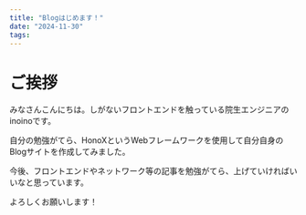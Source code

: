 ```yaml
---
title: "Blogはじめます！"
date: "2024-11-30"
tags:
---
```


# ご挨拶

みなさんこんにちは。しがないフロントエンドを触っている院生エンジニアのinoinoです。

自分の勉強がてら、HonoXというWebフレームワークを使用して自分自身のBlogサイトを作成してみました。

今後、フロントエンドやネットワーク等の記事を勉強がてら、上げていければいいなと思っています。

よろしくお願いします！
